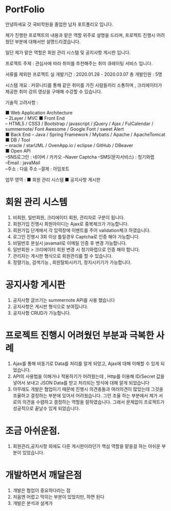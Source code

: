 # PortFolio

안녕하세요 갓 국비학원을 졸업한 남자 포트폴리오 입니다.

제가 진행한 프로젝트의 내용과 맡은 역할 위주로 설명을 드리며, 프로젝트 진행시 어려웠던 부분에 대해서만 설명드리겠습니다.

일단 제가 맡은 역할은 회원 관리 시스템 및 공지사항 게시판 입니다.

프로젝트 주제 : 관심사에 따라 취미를 추천해주는 취미 큐레이팅 서비스 입니다.

서류를 제외한 프로젝트 실 개발기간 : 2020.01.28 - 2020.03.07
총 개발인원 : 5명

시스템 개요 : 커뮤니티를 통해 같은 취미를 가진 사람들끼리 소통하며 , 크리에이터가 제공한
취미 강의 영상을 구매해 수강할 수 있습니다. 


기술적 고려사항 : 

■ Web Application Architecture  
  – 2Layer / MVC 
■ Front End  
  – HTML5 / CSS3 / Bootstrap / javascript / jQuery / Ajax / FulCalendar / summernote/ Font Awesome / Google Font / sweet Alert  
■ Back End 
  – Java / Spring Framework / Mybatis / Apache / ApacheTomcat 
■ DB / Tool  
  – oracle / starUML / OvenApp.io / eclipse / GitHub / DBeaver  
■ Open API  
  –SNS로그인 : 네이버 / 카카오
  –Naver Captcha
  –SMS(문자서비스) : 청기와랩  
  –Email : javaMail  
  –주소 : 다음 주소 
  –결제 : 아임포트  
  
업무 영역 :
 ■ 회원 관리 시스템
 ■ 공지사항 게시판
 
 # 회원 관리 시스템
 1. 비회원, 일반회원, 크리에이터 회원, 관리자로 구분이 됩니다.
 2. 회원가입 진행시 회원아이디는 Ajax로 중복체크가 가능합니다.
 3. 회원가입 단계에서 각 입력창에 이벤트를 주어 validation체크 하였습니다.
 4. 로그인 진행시 3회 이상 틀릴경우 Captcha로 인증 해야 가능합니다.
 5. 비밀번호 분실시 javamail로 이메일 인증 후 변경 가능합니다.
 6. 일반회원 > 크리에이터 회원 변경 시 청기와랩으로 인증 해야 합니다.
 7. 관리자는 게시판 형식으로 회원관리를 할 수 있습니다.
 8. 정렬기능, 검색기능 , 회원탈퇴시키기, 정지시키기가 가능합니다.
 # 공지사항 게시판
 1. 공지사항 글쓰기는 summernote API를 사용 했습니다
 2. 공지사항은 게시판 형식으로 보여집니다.
 3. 공지사항 CRUD가 가능합니다.
 
  # 프로젝트 진행시 어려웠던 부분과 극복한 사례
  1. Ajax를 통해 비동기로 Data를 처리를 알게 되었고, Ajax에 대해 이해할 수 있게 되었습니다.
  2. API의 사용법을 이해거나 적용하기가 어려웠는데 , 
     Http를 이용해 ID/Secret 값을 넣어서 보내고 JSON Data를 받고 처리되는 방식에 대해 알게 되었습니다
  3. 아무래도 개발은 협업이기 때문에 진행시 의견충돌과 여러의견이 많았는데 그것을 조율하고 결정하는 부분에 있어서 어려웠습니다.
     그런 조율 하는 부분에서 제가 서로의 의견을 수렴하고 결정하는 역할을 잘하였습니다. 
		 그래서 문제없이 프로젝트가 성공적으로 끝날수 있게 되었습니다.
    
  # 조금 아쉬운점.    
  1. 회원관리,공지사항 외에도 다른 게시판이라던가 핵심 역할을 맡을걸 하는 아쉬운 부분이 있었습니다.
  
  # 개발하면서 깨달은점
  1. 개발은 협업이 중요하다라는 점
  2. 처음엔 어렵고 막히는 부분이 있었지만, 하면 된다
  3. 개발은 분석과 설계가 
	
